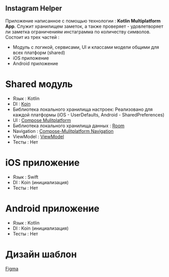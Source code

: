 ## Instagram Helper

Приложение написанное с помощью технологии : **Kotlin Multiplatform App**. Служит хранилищем заметок, а также проверяет - удовлетворяет ли заметка ограничениям инстаграмма по количеству символов. Состоит из трех частей :
- Модуль с логикой, сервисами, UI и классами модели общими для всех платформ (shared)
- iOS приложение
- Android приложение

# Shared модуль
- Язык : Kotlin
- DI : [Koin](https://insert-koin.io/docs/4.1/reference/koin-mp/kmp)
- Библиотека локального хранилища настроек: Реализовано для каждой платформы (iOS - UserDefaults, Android - SharedPreferences)
- UI : [Compose Mulitplatform](https://www.jetbrains.com/compose-multiplatform/)
- Библиотека локального хранилища данных : [Room](https://developer.android.com/kotlin/multiplatform/room?hl=ru)
- Navigation : [Compose-Mulitplatform Navigation](https://www.jetbrains.com/help/kotlin-multiplatform-dev/compose-navigation-routing.html)
- ViewModel : [ViewModel](https://www.jetbrains.com/help/kotlin-multiplatform-dev/compose-viewmodel.html)
- Тесты : Нет

# iOS приложение
- Язык : Swift
- DI : Koin (инициализация)
- Тесты : Нет

# Android приложение
- Язык : Kotlin
- DI : Koin (инициализация)
- Тесты : Нет

# Дизайн шаблон
[Figma](https://www.figma.com/design/F2nXOggRcrHbINmVJhHjov/InstagramHelper?node-id=0-1&t=4UIMUN24j7k5oAA7-1)

